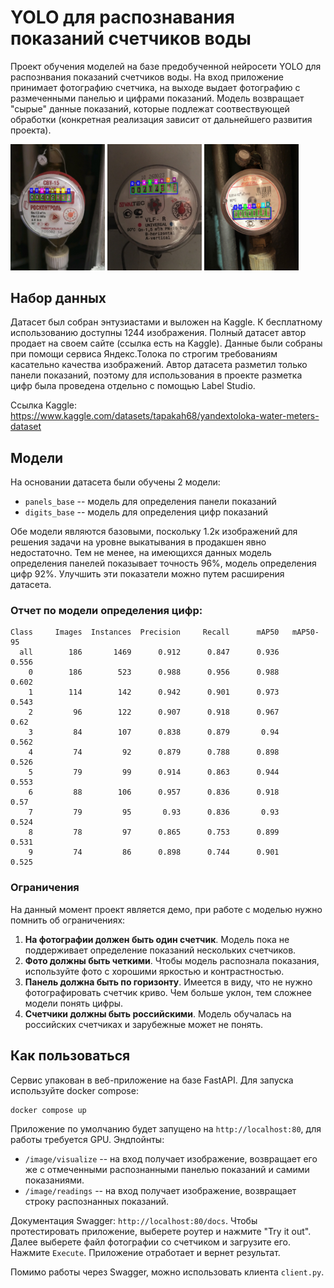# YOLO для распознавания показаний счетчиков воды

Проект обучения моделей на базе предобученной нейросети YOLO для распознвания показаний счетчиков воды. На вход приложение принимает фотографию счетчика, на выходе выдает фотографию с размеченными панелью и цифрами показаний. Модель возвращает "сырые" данные показаний, которые подлежат соотвествующей обработки (конкретная реализация зависит от дальнейшего развития проекта).

<p align="left">
  <img src="https://github.com/pueraeternis/cv-water-meters/blob/main/data/images/results/pred_id_1029_value_409_55.jpg" alt="Image 1" width="30%" />
  <img src="https://github.com/pueraeternis/cv-water-meters/blob/main/data/images/results/pred_id_12_value_414_676.jpg" alt="Image 2" width="30%" />
  <img src="https://github.com/pueraeternis/cv-water-meters/blob/main/data/images/results/pred_id_27_value_140_738.jpg" alt="Image 3" width="30%" />
</p>

## Набор данных

Датасет был собран энтузиастами и выложен на Kaggle. К бесплатному использованию доступны 1244 изображения. Полный датасет автор продает на своем сайте (ссылка есть на Kaggle). Данные были собраны при помощи сервиса Яндекс.Толока по строгим требованиям касательно качества изображений. Автор датасета разметил только панели показаний, поэтому для использования в проекте разметка цифр была проведена отдельно с помощью Label Studio. 

Ссылка Kaggle: https://www.kaggle.com/datasets/tapakah68/yandextoloka-water-meters-dataset

## Модели

На основании датасета были обучены 2 модели:
* `panels_base` -- модель для определения панели показаний
* `digits_base` -- модель для определения цифр показаний

Обе модели являются базовыми, поскольку 1.2к изображений для решения задачи на уровне выкатывания в продакшен явно недостаточно. Тем не менее, на имеющихся данных модель определения панелей показывает точность 96%, модель определения цифр 92%. Улучшить эти показатели можно путем расширения датасета.

### Отчет по модели определения цифр:
    Class     Images  Instances  Precision     Recall      mAP50   mAP50-95
      all        186       1469      0.912      0.847      0.936      0.556
        0        186        523      0.988      0.956      0.988      0.602
        1        114        142      0.942      0.901      0.973      0.543
        2         96        122      0.907      0.918      0.967       0.62
        3         84        107      0.838      0.879       0.94      0.562
        4         74         92      0.879      0.788      0.898      0.526
        5         79         99      0.914      0.863      0.944      0.553
        6         88        106      0.957      0.836      0.918       0.57
        7         79         95       0.93      0.836       0.93      0.524
        8         78         97      0.865      0.753      0.899      0.531
        9         74         86      0.898      0.744      0.901      0.525

### Ограничения

На данный момент проект является демо, при работе с моделью нужно помнить об ограничениях:

1. **На фотографии должен быть один счетчик**. Модель пока не поддерживает определение показаний нескольких счетчиков.
2. **Фото должны быть четкими**. Чтобы модель распознала показания, используйте фото с хорошими яркостью и контрастностью.
3. **Панель должна быть по горизонту**. Имеется в виду, что не нужно фотографировать счетчик криво. Чем больше уклон, тем сложнее модели понять цифры.
4. **Счетчики должны быть российскими**. Модель обучалась на российских счетчиках и зарубежные может не понять.

## Как пользоваться

Сервис упакован в веб-приложение на базе FastAPI. Для запуска используйте docker compose:

```
docker compose up
```

Приложение по умолчанию будет запущено на `http://localhost:80`, для работы требуется GPU. Эндпойнты:
* `/image/visualize` -- на вход получает изображение, возвращает его же с отмеченными распознанными панелью показаний и самими показаниями.
* `/image/readings` -- на вход получает изображение, возвращает строку распознанных показаний.

Документация Swagger: `http://localhost:80/docs`. Чтобы протестировать приложение, выберете роутер и нажмите "Try it out". Далее выберете файл фотографии со счетчиком и загрузите его. Нажмите `Execute`. Приложение отработает и вернет результат.

Помимо работы через Swagger, можно использовать клиента `client.py`.